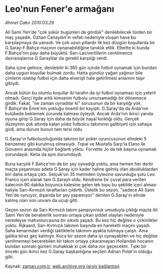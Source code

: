 # Leo'nun Fener'e armağanı

*Ahmet Çakır 2010.03.29*

<tr><td class="metin" colspan="2" style="padding-top: 20px; padding-left: 5px; ">Ali Sami Yen'de "çok şükür bugünleri de gördük" denilebilecek türden bir maç yaşadık. Özhan Canaydın'ın vefatı nedeniyle oluşan hava bu karşılaşmaya da yansıdı. Ve çok uzun yıllardır ilk kez düzgün koşullarda bir G.Saray-F.Bahçe maçının oynanabildiğine tanıklık ettik. Elbette ki bunda F.Bahçe'nin payı daha büyüktü. Sarı-Lacivertlilerin centilmence davranışlarına G.Saraylılar da gerekli karşılığı verdi.</td></tr><tr><td class="metin" colspan="2" style="padding-top: 20px; padding-left: 5px; "><p>Saha içine gelince, denilebilir ki 365 gün içinde futbol oynamak için bundan daha uygun koşullar bulmak zordu. Hatta gündüz yağan yağmur bile çimlerin ıslatılıp futbol için daha elverişli hale getirilmesi anlamını taşır gibiydi.
<p>Ancak bütün bu olumlu koşullar iki tarafın da iyi futbol oynaması için yeterli olmadı. Gerçi ligde artık kimsenin futbolu umursamadığı bir dönemece girdik. Fakat, "ne zaman oynadılar ki" sorusunun da bir karşılığı yok. F.Bahçe'de Emre'nin yokluğu önemli bir kayıptı. G.Saray'da da Arda'nın kulübede beklemek zorunda kalması öyleydi. Ancak Arda'nın ikinci yarıda oyuna girişi G.Saray için daha da büyük hayal kırıklığı oldu. Gerçek düzeyinin çok altında kalan yıldız futbolcu takımının galibiyeti için sahaya girdi, ama durum bunun tam tersi oldu.
<p>G.Saray'ın futbolsuzluğunda takımın bir poker oyuncusunun elindeki 5 benzemez gibi kurulmuş olmasıydı. Topal ve Mustafa Sarp'la Elano ile Giovanni arasında hiçbir bağlantı yoktu. Forvette Jo da tek başına oynamak zorundaydı. Keita da aynı durumdaydı.
<p>Buna karşılık F.Bahçe'nin de bir şey oynadığı yoktu, ama hemen her derbi maçta yaşanması adeta G.Saray için kader haline gelmiş olan abukluklardan biri daha ortaya çıktı. Selçuk'un 35 metreden öylesine savurduğu şutu Leo Franco içeri alarak tam G.Saraylı oldu. Kendisine bir çuval para verilen kalecinin 90 dakika boyunca kalesine gelen tek topu bu şekilde içeri alması haliyle Sarı-Kırmızılı taraftarları çıldırttı. Üstelik bu sezon, "sadece Ali Sami Yen'de oynuyor, dışarıda bir şey yapamıyor" denilen G.Saray'ın elinde kalmış olan son unvanı da uçup gitti.
<p>Geçen sezon da Sarı-Kırmızılı takım şampiyonluk umuduyla çıktığı maçta Ali Sami Yen'de beraberlik sonrası ortaya çıkan şiddet olayları nedeniyle neredeyse mahvolurcasına bir sıkıntı yaşadı. Bu kez hiç değilse o çirkinlikler yoktu. Rijkaard, Sarı-Kırmızılı takımın başında en hareketli maçını yaşadı. Saha kenarından verdiği taktiklerle takımını ayakta tutmaya çalıştı. Ama galiba biraz geç kalmıştı. Koca bir sezon daha iyi oynayabilen ve hiç değilse yenilmemeyi becerebilen bir takım ortaya çıkaramayan Hollandalı hocanın bundan sonraki günleri muhakkak ki çok daha zor geçecektir. Tıpkı bir önceki gün ikinci kez G.Saray başkanlığına seçilen Adnan Polat'ın olduğu gibi. <br/></p></p></p></p></p></td></tr>

Kaynak: [zaman.com.tr](http://zaman.com.tr/yazar.do?yazino=966883), [web.archive.org (arşiv bağlantısı)](http://web.archive.org/web/20100405081424/http://www.zaman.com.tr:80/yazar.do?yazino=966883)
